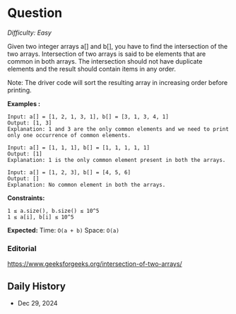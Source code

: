 # Question 

_Difficulty: Easy_

Given two integer arrays a[] and b[], you have to find the intersection of the two arrays. Intersection of two arrays is said to be elements that are common in both arrays. The intersection should not have duplicate elements and the result should contain items in any order.

Note: The driver code will sort the resulting array in increasing order before printing.

**Examples :**
```
Input: a[] = [1, 2, 1, 3, 1], b[] = [3, 1, 3, 4, 1]
Output: [1, 3]
Explanation: 1 and 3 are the only common elements and we need to print only one occurrence of common elements.

Input: a[] = [1, 1, 1], b[] = [1, 1, 1, 1, 1]
Output: [1]
Explanation: 1 is the only common element present in both the arrays.

Input: a[] = [1, 2, 3], b[] = [4, 5, 6]
Output: []
Explanation: No common element in both the arrays.
```

**Constraints:**
```
1 ≤ a.size(), b.size() ≤ 10^5
1 ≤ a[i], b[i] ≤ 10^5
```

**Expected:**
Time: `O(a + b)`
Space: `O(a)`

### Editorial
https://www.geeksforgeeks.org/intersection-of-two-arrays/

## Daily History
- Dec 29, 2024